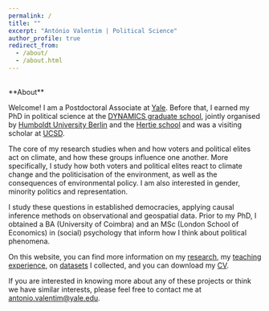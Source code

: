 ```yaml
---
permalink: /
title: ""
excerpt: "António Valentim | Political Science"
author_profile: true
redirect_from: 
  - /about/
  - /about.html
---
```

<br>
**About**  
  
Welcome! I am a Postdoctoral Associate at [Yale](https://www.yale.edu/). Before that, I earned my PhD in political science at the [DYNAMICS graduate school](https://www.sowi.hu-berlin.de/en/dynamics/about), jointly organised by [Humboldt University Berlin](https://www.hu-berlin.de/en) and the [Hertie school](https://www.hertie-school.org/en/) and was a visiting scholar at [UCSD](https://ucsd.edu/). 

The core of my research studies when and how voters and political elites act on climate, and how these groups influence one another. More specifically, I study how both voters and political elites react to climate change and the politicisation of the environment, as well as the consequences of environmental policy. I am also interested in gender, minority politics and representation.

I study these questions in established democracies, applying causal inference methods on observational and geospatial data. Prior to my PhD, I obtained a BA (University of Coimbra) and an MSc (London School of Economics) in (social) psychology that inform how I think about political phenomena.


On this website, you can find more information on my [research](http://antoniovalentim.github.io/research/), my [teaching experience](http://antoniovalentim.github.io/teaching/), on [datasets](http://antoniovalentim.github.io/data/) I collected, and you can download my [CV](/files/AValentim_CV_1022.pdf).

If you are interested in knowing more about any of these projects or think we have similar interests, please feel free to contact me at [antonio.valentim@yale.edu](mailto:antonio.valentim@yale.edu).

